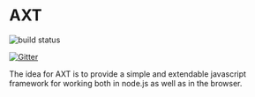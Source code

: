 # AXT #
![build status](https://travis-ci.org/gabereiser/axt.svg)

[![Gitter](https://badges.gitter.im/Join%20Chat.svg)](https://gitter.im/gabereiser/axt?utm_source=badge&utm_medium=badge&utm_campaign=pr-badge)

The idea for AXT is to provide a simple and extendable javascript framework for working both in node.js as well as in the browser.

